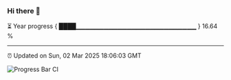 ### Hi there 👋

⏳ Year progress { ████▁▁▁▁▁▁▁▁▁▁▁▁▁▁▁▁▁▁▁▁▁▁▁▁▁▁ } 16.64 %

---

⏰ Updated on Sun, 02 Mar 2025 18:06:03 GMT

![Progress Bar CI](https://github.com/liununu/liununu/workflows/Progress%20Bar%20CI/badge.svg)

